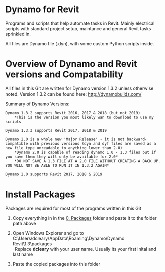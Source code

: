 # Dynamo for Revit

Programs and scripts that help automate tasks in Revit.
Mainly electrical scripts with standard project setup, maintance and general Revit tasks sprinkled in.

All files are Dynamo file (.dyn), with some custom Python scripts inside.


# Overview of Dynamo and Revit versions and Compatability

All files in this Git are written for Dynamo version 1.3.2 unless otherwise noted.
Version 1.3.2 can be found here: http://dynamobuilds.com/

 Summary of Dynamo Versions:
 
	Dynamo 1.3.2 supports Revit 2016, 2017 & 2018 (but not 2019)
		*This is the version you most likely wan to download to use my scripts

	Dynamo 1.3.3 supports Revit 2017, 2018 & 2019

	Dynamo 2.0 is a whole new 'Major Release' - it is not backward-compatible with previous versions (dyn and dyf files are saved as a new file type unreadable to anything lower than 2.0)
		*Dynamo 2.0 is capable of reading dynamo 1.0 - 1.3 files but if you save them they will only be available for 2.0*
		*DO NOT SAVE A 1.3 FILE AT A 2.0 FILE WITHOUT CREATING A BACK UP. YOU WILL NOT BE ABLE TO RUN IT IN 1.3.2 AGAIN*

	Dynamo 2.0 supports Revit 2017, 2018 & 2019

# Install Packages 

Packages are required for most of the programs written in this Git 

1. Copy everything in in the [0. Packages](https://github.com/DclearEE/Electrical/tree/master/0.%20Packages) folder and paste it to the folder path above 

2. Open Windows Explorer and go to C:\Users\dcleary\AppData\Roaming\Dynamo\Dynamo Revit\1.3\packages  
	-Replace **dcleary** with your user name. Usually its your first inital and last name
	
3. Paste the copied packages into this folder





